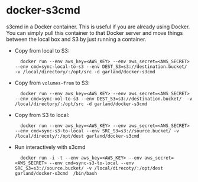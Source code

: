 docker-s3cmd
============

s3cmd in a Docker container.  This is useful if you are already using Docker.
You can simply pull this container to that Docker server and move things between the local box and S3 by just running
a container.

* Copy from local to S3:

        docker run --env aws_key=<AWS_KEY> --env aws_secret=<AWS_SECRET> --env cmd=sync-local-to-s3 --env DEST_S3=s3://destination.bucket/  -v /local/directory/:/opt/src -d garland/docker-s3cmd
    
* Copy from `volumes-from` to S3:

        docker run --env aws_key=<AWS_KEY> --env aws_secret=<AWS_SECRET> --env cmd=sync-vol-to-s3 --env DEST_S3=s3://destination.bucket/  -v /local/directory/:/opt/src -d garland/docker-s3cmd


* Copy from S3 to local:

        docker run --env aws_key=<AWS_KEY> --env aws_secret=<AWS_SECRET> --env cmd=sync-s3-to-local --env SRC_S3=s3://source.bucket/ -v /local/direcoty/:/opt/dest garland/docker-s3cmd

* Run interactively with s3cmd
          
        docker run -i -t --env aws_key=<AWS_KEY> --env aws_secret=<AWS_SECRET> --env cmd=sync-s3-to-local --env SRC_S3=s3://source.bucket/ -v /local/direcoty/:/opt/dest garland/docker-s3cmd  /bin/bash
       
          
